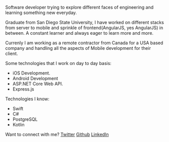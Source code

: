Software developer trying to explore different faces of engineering and learning something new everyday.

Graduate from San Diego State University, I have worked on different stacks from server to mobile and sprinkle of frontend(AngularJS, yes AngularJS) in between. A constant learner and always eager to learn more and more.

Currenly I am working as a remote contractor from Canada for a USA based company and handling all the aspects of Mobile development for their client.

Some technologies that I work on day to day basis:

-   iOS Development.
-   Android Development
-   ASP.NET Core Web API.
-   Express.js

Technologies I know:

-   Swift
-   C#
-   PostgreSQL
-   Kotlin

Want to connect with me?
<a href="https://twitter.com/simrandotdev">Twitter</a>
<a href="https://github.com/simransdsu">Github</a>
<a href="https://www.linkedin.com/in/simrandotdev/">LinkedIn</a>
